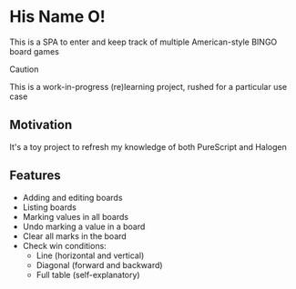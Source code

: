 # His Name O!

This is a SPA to enter and keep track of multiple American-style BINGO board games

> [!CAUTION]
> This is a work-in-progress (re)learning project, rushed for a particular use case

## Motivation

It's a toy project to refresh my knowledge of both PureScript and Halogen

## Features

- Adding and editing boards
- Listing boards
- Marking values in all boards
- Undo marking a value in a board
- Clear all marks in the board
- Check win conditions:
  - Line (horizontal and vertical)
  - Diagonal (forward and backward)
  - Full table (self-explanatory)
